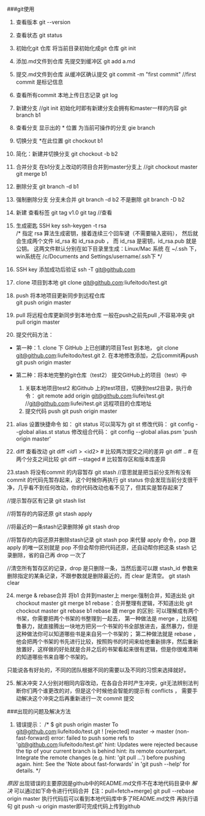 ﻿###git使用
1. 查看版本
git --version

2. 查看状态
git status 

3. 初始化git 仓库 将当前目录初始化成git 仓库
git init

4. 添加.md文件到仓库  先提交到缓冲区
git add a.md

5. 提交.md文件到仓库  从缓冲区确认提交
git commit -m "first commit"    //first commit 是标记信息

6. 查看所有commit 本地上传日志记录
git log

7. 新建分支  //git init 初始化时即有新建分支会拥有和master一样的内容
git branch b1

8. 查看分支 显示出的 * 位置 为当前可操作的分支
gie branch 

9. 切换分支  *在此位置
git chockout b1  

10. 简化：新建并切换分支
git chockout -b b2

11. 合并分支  在b1分支上改动的项目合并到master分支上
//git chockout master 
git merge b1

12. 删除分支
git branch -d b1

13. 强制删除分支 分支未合并 git branch -d b2 不是删除 
git branch -D b2

14. 新建   查看标签
git tag v1.0
git tag      //查看

15. 生成密匙 SSH key 
ssh-keygen -t rsa    
/*
指定 rsa 算法生成密钥，接着连续三个回车键（不需要输入密码），
然后就会生成两个文件 id_rsa 和 id_rsa.pub ，
而 id_rsa 是密钥，id_rsa.pub 就是公钥。
这两文件默认分别在如下目录里生成：Linux/Mac 系统 在 ~/.ssh 下，
win系统在 /c/Documents and Settings/username/.ssh下
*/

16. SSH key 添加成功后验证
ssh -T git@github.com 

17. clone 项目到本地
git clone git@github.com:liufeitodo/test.git

18. push 将本地项目更新同步到远程仓库  
git push origin master

19. pull 将远程仓库更新同步到本地仓库  一般在push之前先pull ,不容易冲突
git pull origin master 

20. 提交代码方法：
- 第一种：1. clone 下 GitHub 上已创建的项目Test 到本地，
	git clone git@github.com:liufeitodo/test.git 
	  2. 在本地修改添加，之后commit再push
	git push origin master

- 第二种：将本地完整的git仓库（test2） 提交GitHub上的项目（test）中
	1. 关联本地项目test2 和Github 上的test项目，切换到test2目录，执行命令：
	git remote add origin git@github.com:liufei/test.git 
	//git@github.com:liufei/test.git 远程项目的仓库地址
	2. 提交代码 push
	git push origin master

21. alias 设置快捷命令
如： git status  可以简写为  git st 
修改代码：  git config --global alias.st status
修改组合代码：  git config --global alias.psm 'push origin master'

22. diff 查看改动
git diff <$id1> <$id2>   # 比较两次提交之间的差异
git diff <branch1>..<branch2> # 在两个分支之间比较 
git diff --staged   # 比较暂存区和版本库差异

23.stash  将没有commit 的内容暂存
git stash 
//意思就是把当前分支所有没有 commit 的代码先暂存起来，这个时候你再执行 git status 你会发现当前分支很干净，几乎看不到任何改动，你的代码改动也看不见了，但其实是暂存起来了

//提示暂存区有记录
git stash list  

//将暂存的内容还原
git stash apply 

//将最近的一条stash记录删除掉
git stash drop 

//将暂存的内容还原并删除stash记录
git stash pop
来代替 apply 命令，pop 跟 apply 的唯一区别就是 pop 不但会帮你把代码还原，还自动帮你把这条 stash 记录删除，省的自己再 drop 一次了

//清空所有暂存区的记录，drop 是只删除一条，当然后面可以跟 stash_id 参数来删除指定的某条记录，不跟参数就是删除最近的，而 clear 是清空。
git stash clear

24. merge & rebase合并
将b1 合并到master上
merge:强制合并，知道出处
git chockout master
git merge b1 
rebase：合并整理有逻辑，不知道出处
git chockout master
git rebase b1
rebase 跟 merge 的区别:
可以理解成有两个书架，你需要把两个书架的书整理到一起去，
第一种做法是 merge ，比较粗鲁暴力，就直接腾出一块地方把另一个书架的书全部放进去，虽然暴力，但是这种做法你可以知道哪些书是来自另一个书架的；
第二种做法就是 rebase ，他会把两个书架的书先进行比较，按照购书的时间来给他重新排序，然后重新放置好，这样做的好处就是合并之后的书架看起来很有逻辑，但是你很难清晰的知道哪些书来自哪个书架的。

只能说各有好处的，不同的团队根据不同的需要以及不同的习惯来选择就好。


25. 解决冲突
2人分别对相同内容改动，在各自合并时产生冲突，git无法辨别法判断你们两个谁更改的对，但是这个时候他会智能的提示有 conflicts ，
需要手动解决这个冲突之后再重新进行一次 commit 提交





###出现的问题及解决方法
1. 错误提示：
/*
$ git push origin master
To git@github.com:liufeitodo/test.git
 ! [rejected]        master -> master (non-fast-forward)
error: failed to push some refs to 'git@github.com:liufeitodo/test.git'
hint: Updates were rejected because the tip of your current branch is behind
hint: its remote counterpart. Integrate the remote changes (e.g.
hint: 'git pull ...') before pushing again.
hint: See the 'Note about fast-forwards' in 'git push --help' for details.
*/

*原因*
出现错误的主要原因是github中的README.md文件不在本地代码目录中
*解决*
可以通过如下命令进行代码合并【注：pull=fetch+merge]
git pull --rebase origin master
执行代码后可以看到本地代码库中多了README.md文件
再执行语句 git push -u origin master即可完成代码上传到github

